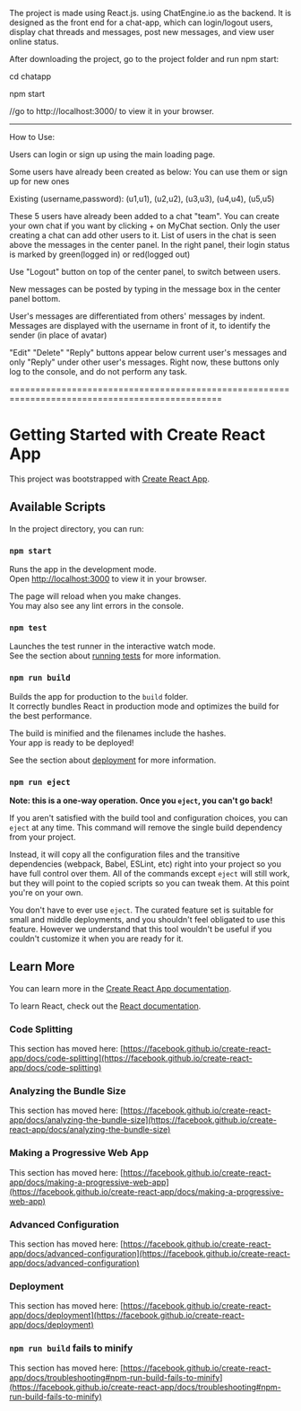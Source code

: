 The project is made using React.js. using ChatEngine.io as the backend.
It is designed as the front end for a chat-app, which can login/logout users, display chat threads and messages, post new messages, and view user online status.


After downloading the project, go to the project folder and run npm start:
  
  cd chatapp
  
  npm start 
  
  //go to http://localhost:3000/ to view it in your browser.
  
-------------
How to Use:

Users can login or sign up using the main loading page.

Some users have already been created as below: You can use them or sign up for new ones

Existing (username,password): (u1,u1), (u2,u2), (u3,u3), (u4,u4), (u5,u5)

These 5 users have already been added to a chat "team". You can create your own chat if you want by clicking + on MyChat section. Only the user creating a chat can add other users to it. List of users in the chat is seen above the messages in the center panel. In the right panel, their login status is marked by green(logged in) or red(logged out)

Use "Logout" button on top of the center panel, to switch between users.
  
New messages can be posted by typing in the message box in the center panel bottom.

User's messages are differentiated from others' messages by indent. Messages are displayed with the username in front of it, to identify the sender (in place of avatar)
  
"Edit" "Delete" "Reply" buttons appear below current user's messages and only "Reply" under other user's messages. Right now, these buttons only log to the console, and do not perform any task.

===============================================================================================

# Getting Started with Create React App

This project was bootstrapped with [Create React App](https://github.com/facebook/create-react-app).

## Available Scripts

In the project directory, you can run:

### `npm start`

Runs the app in the development mode.\
Open [http://localhost:3000](http://localhost:3000) to view it in your browser.

The page will reload when you make changes.\
You may also see any lint errors in the console.

### `npm test`

Launches the test runner in the interactive watch mode.\
See the section about [running tests](https://facebook.github.io/create-react-app/docs/running-tests) for more information.

### `npm run build`

Builds the app for production to the `build` folder.\
It correctly bundles React in production mode and optimizes the build for the best performance.

The build is minified and the filenames include the hashes.\
Your app is ready to be deployed!

See the section about [deployment](https://facebook.github.io/create-react-app/docs/deployment) for more information.

### `npm run eject`

**Note: this is a one-way operation. Once you `eject`, you can't go back!**

If you aren't satisfied with the build tool and configuration choices, you can `eject` at any time. This command will remove the single build dependency from your project.

Instead, it will copy all the configuration files and the transitive dependencies (webpack, Babel, ESLint, etc) right into your project so you have full control over them. All of the commands except `eject` will still work, but they will point to the copied scripts so you can tweak them. At this point you're on your own.

You don't have to ever use `eject`. The curated feature set is suitable for small and middle deployments, and you shouldn't feel obligated to use this feature. However we understand that this tool wouldn't be useful if you couldn't customize it when you are ready for it.

## Learn More

You can learn more in the [Create React App documentation](https://facebook.github.io/create-react-app/docs/getting-started).

To learn React, check out the [React documentation](https://reactjs.org/).

### Code Splitting

This section has moved here: [https://facebook.github.io/create-react-app/docs/code-splitting](https://facebook.github.io/create-react-app/docs/code-splitting)

### Analyzing the Bundle Size

This section has moved here: [https://facebook.github.io/create-react-app/docs/analyzing-the-bundle-size](https://facebook.github.io/create-react-app/docs/analyzing-the-bundle-size)

### Making a Progressive Web App

This section has moved here: [https://facebook.github.io/create-react-app/docs/making-a-progressive-web-app](https://facebook.github.io/create-react-app/docs/making-a-progressive-web-app)

### Advanced Configuration

This section has moved here: [https://facebook.github.io/create-react-app/docs/advanced-configuration](https://facebook.github.io/create-react-app/docs/advanced-configuration)

### Deployment

This section has moved here: [https://facebook.github.io/create-react-app/docs/deployment](https://facebook.github.io/create-react-app/docs/deployment)

### `npm run build` fails to minify

This section has moved here: [https://facebook.github.io/create-react-app/docs/troubleshooting#npm-run-build-fails-to-minify](https://facebook.github.io/create-react-app/docs/troubleshooting#npm-run-build-fails-to-minify)
